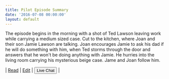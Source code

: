 ```yaml
---
title: Pilot Episode Summary
date: '2016-07-08 00:00:00'
layout: default
---
```

The episode begins in the morning with a shot of Ted Lawson leaving work while carrying a medium sized case. Cut to the kitchen, where Joan and their son Jamie Lawson are talking. Joan encourages Jamie to ask his dad if he will do something with him, when Ted storms through the door and answers that he won't be doing anything with Jamie. He hurries into the living room carrying his mysterious beige case. Jame and Joan follow him.

| [Read](https://midmichonline.gitbooks.io/lawsonproject-chapt2/content/ChapterTwo/PilotEpisodeSummary.html) | [Edit](https://midmichonline.quip.com/PmxVAcUHUx1o) |  <button class="js-gitter-toggle-chat-button">Live Chat</button> |